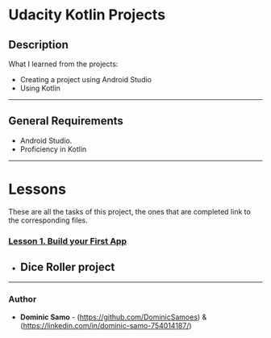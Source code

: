 # Udacity Kotlin Projects

## Description

What I learned from the projects:

* Creating a project using Android Studio
* Using Kotlin

---

## General Requirements
* Android Studio.
* Proficiency in Kotlin

---

# Lessons

These are all the tasks of this project, the ones that are completed link to the corresponding files.

### [Lesson 1. Build your First App ](./)
* Dice Roller project
	- 
---

### Author
* **Dominic Samo** - (https://github.com/DominicSamoes) & (https://linkedin.com/in/dominic-samo-754014187/)
